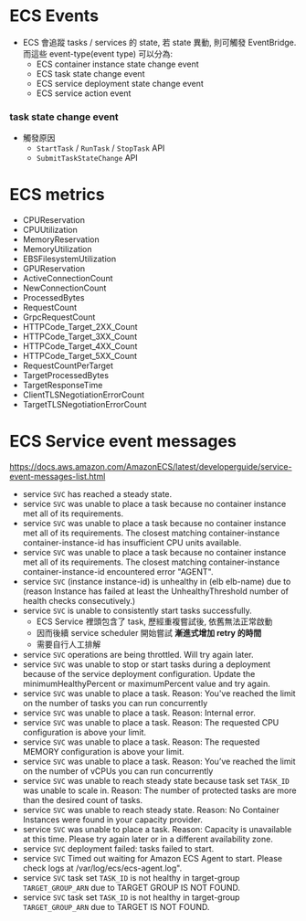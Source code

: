 # ECS Events

- ECS 會追蹤 tasks / services 的 state, 若 state 異動, 則可觸發 EventBridge. 而這些 event-type(event type) 可以分為:
  - ECS container instance state change event
  - ECS task state change event
  - ECS service deployment state change event
  - ECS service action event

### task state change event

- 觸發原因
  - `StartTask` / `RunTask` / `StopTask` API
  - `SubmitTaskStateChange` API

# ECS metrics

- CPUReservation
- CPUUtilization
- MemoryReservation
- MemoryUtilization
- EBSFilesystemUtilization
- GPUReservation
- ActiveConnectionCount
- NewConnectionCount
- ProcessedBytes
- RequestCount
- GrpcRequestCount
- HTTPCode_Target_2XX_Count
- HTTPCode_Target_3XX_Count
- HTTPCode_Target_4XX_Count
- HTTPCode_Target_5XX_Count
- RequestCountPerTarget
- TargetProcessedBytes
- TargetResponseTime
- ClientTLSNegotiationErrorCount
- TargetTLSNegotiationErrorCount

# ECS Service event messages

https://docs.aws.amazon.com/AmazonECS/latest/developerguide/service-event-messages-list.html

- service `SVC` has reached a steady state.
- service `SVC` was unable to place a task because no container instance met all of its requirements.
- service `SVC` was unable to place a task because no container instance met all of its requirements. The closest matching container-instance container-instance-id has insufficient CPU units available.
- service `SVC` was unable to place a task because no container instance met all of its requirements. The closest matching container-instance container-instance-id encountered error "AGENT".
- service `SVC` (instance instance-id) is unhealthy in (elb elb-name) due to (reason Instance has failed at least the UnhealthyThreshold number of health checks consecutively.)
- service `SVC` is unable to consistently start tasks successfully.
  - ECS Service 裡頭包含了 task, 歷經重複嘗試後, 依舊無法正常啟動
  - 因而後續 service scheduler 開始嘗試 **漸進式增加 retry 的時間**
  - 需要自行人工排解
- service `SVC` operations are being throttled. Will try again later.
- service `SVC` was unable to stop or start tasks during a deployment because of the service deployment configuration. Update the minimumHealthyPercent or maximumPercent value and try again.
- service `SVC` was unable to place a task. Reason: You've reached the limit on the number of tasks you can run concurrently
- service `SVC` was unable to place a task. Reason: Internal error.
- service `SVC` was unable to place a task. Reason: The requested CPU configuration is above your limit.
- service `SVC` was unable to place a task. Reason: The requested MEMORY configuration is above your limit.
- service `SVC` was unable to place a task. Reason: You’ve reached the limit on the number of vCPUs you can run concurrently
- service `SVC` was unable to reach steady state because task set `TASK_ID` was unable to scale in. Reason: The number of protected tasks are more than the desired count of tasks.
- service `SVC` was unable to reach steady state. Reason: No Container Instances were found in your capacity provider.
- service `SVC` was unable to place a task. Reason: Capacity is unavailable at this time. Please try again later or in a different availability zone.
- service `SVC` deployment failed: tasks failed to start.
- service `SVC` Timed out waiting for Amazon ECS Agent to start. Please check logs at /var/log/ecs/ecs-agent.log".
- service `SVC` task set `TASK_ID` is not healthy in target-group `TARGET_GROUP_ARN` due to TARGET GROUP IS NOT FOUND.
- service `SVC` task set `TASK_ID` is not healthy in target-group `TARGET_GROUP_ARN` due to TARGET IS NOT FOUND.
